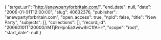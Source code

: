 {
  "target_url": "http://anewpartyforbritain.com/", 
  "end_date": null, 
  "date": "2006-01-01T12:00:00", 
  "slug": 40632376, 
  "publisher": "anewpartyforbritain.com", 
  "open_access": true, 
  "npld": false, 
  "title": "New Party", 
  "subjects": [], 
  "collections": [], 
  "record_id": "20060101T120000/rMTjRrHpnEaXwiwihiC1fA==", 
  "scope": "root", 
  "start_date": null
}

